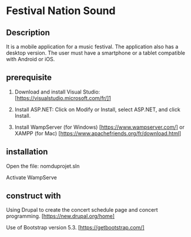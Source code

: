 # Festival Nation Sound
## Description

It is a mobile application for a music festival. The application also has a desktop version. 
The user must have a smartphone or a tablet compatible with Android or iOS. 

## prerequisite

1. Download and install Visual Studio: [https://visualstudio.microsoft.com/fr/]1

2. Install ASP.NET: Click on Modify or Install, select ASP.NET, and click Install.

3. Install WampServer (for Windows) [https://www.wampserver.com/] or XAMPP (for Mac) [https://www.apachefriends.org/fr/download.html]


## installation

Open the file: nomduprojet.sln

Activate WampServe

## construct with

Using Drupal to create the concert schedule page and concert programming. [https://new.drupal.org/home]

Use of Bootstrap version 5.3. [https://getbootstrap.com/]







  

